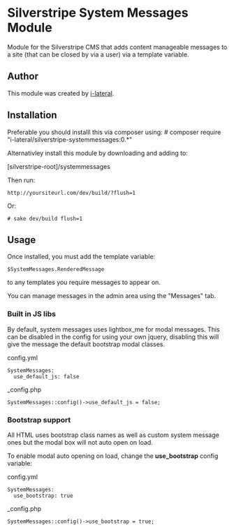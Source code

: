 Silverstripe System Messages Module
===================================

Module for the Silverstripe CMS that adds content manageable messages to a site
(that can be closed by via a user) via a template variable.

## Author
This module was created by [i-lateral](http://www.i-lateral.com).

## Installation

Preferable you should installl this via composer using:
    # composer require "i-lateral/silverstripe-systemmessages:0.*"

Alternativley install this module by downloading and adding to:

[silverstripe-root]/systemmessages

Then run:
    
    http://yoursiteurl.com/dev/build/?flush=1

Or:

    # sake dev/build flush=1

## Usage

Once installed, you must add the template variable:

    $SystemMessages.RenderedMessage
    
to any templates you require messages to appear on.

You can manage messages in the admin area using the
"Messages" tab.

### Built in JS libs

By default, system messages uses lightbox_me for modal messages. 
This can be disabled in the config for using your own jquery, disabling
this will give the message the default bootstrap modal classes.

config.yml 

    SystemMessages:
      use_default_js: false

_config.php

    SystemMessages::config()->use_default_js = false;
    
### Bootstrap support

All HTML uses bootstrap class names as well as custom system message ones
but the modal box will not auto open on load.

To enable modal auto opening on load, change the **use_bootstrap** config
variable:

config.yml 

    SystemMessages:
      use_bootstrap: true

_config.php

    SystemMessages::config()->use_bootstrap = true;